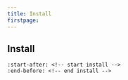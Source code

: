 ```yaml
---
title: Install
firstpage:
---
```



## Install

```{include} ../../README.md
:start-after: <!-- start install -->
:end-before: <!-- end install -->
```
